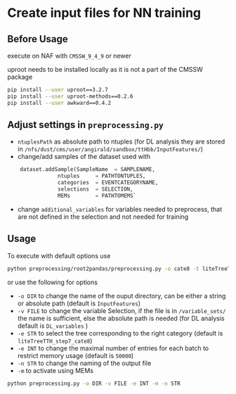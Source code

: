 # Create input files for NN training

## Before Usage
execute on NAF with `CMSSW_9_4_9` or newer

uproot needs to be installed locally as it is not a part of the CMSSW package
```bash
pip install --user uproot==3.2.7
pip install --user uproot-methods==0.2.6
pip install --user awkward==0.4.2
```

## Adjust settings in `preprocessing.py`
- `ntuplesPath` as absolute path to ntuples (for DL analysis  they are stored in `/nfs/dust/cms/user/angirald/sandbox/ttHbb/InputFeatures/`)
- change/add samples of the dataset used with
```python
	dataset.addSample(SampleName  = SAMPLENAME,
    			ntuples     = PATHTONTUPLES,
    			categories  = EVENTCATEGORYNAME,
    			selections  = SELECTION,
    			MEMs        = PATHTOMEMS`
```
- change `additional_variables` for variables needed to preprocess, that are not defined in the selection and not needed for training


## Usage
To execute with default options use
```bash
python preprocessing/root2pandas/preprocessing.py -o cate8 -t liteTreeTTH_step7_cate8
```
or use the following for options
- `-o DIR` to change the name of the ouput directory, can be either a string or absolute path (default is `InputFeatures`)
- `-v FILE` to change the variable Selection, if the file is in `/variable_sets/` the name is sufficient, else the absolute path is needed (for DL analysis default is `DL_variables` )
- `-e STR` to select the tree corresponding to the right category  (default is `liteTreeTTH_step7_cate8`)
- `-e INT` to change the maximal number of entries for each batch to restrict memory usage (default is `50000`)
- `-n STR` to change the naming of the output file
- `-m` to activate using MEMs

```bash
python preprocessing.py -o DIR -v FILE -e INT -m -n STR
```
